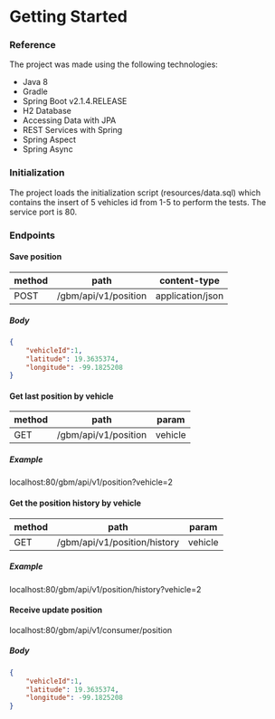 # Getting Started

### Reference
The project was made using the following technologies:

* Java 8
* Gradle
* Spring Boot v2.1.4.RELEASE
* H2 Database
* Accessing Data with JPA
* REST Services with Spring
* Spring Aspect
* Spring Async


### Initialization
The project loads the initialization script (resources/data.sql) which contains the insert of 5 vehicles id from 1-5 to perform the tests. The service port is 80.


### Endpoints

#### Save position
| method | path| content-type |
| ------ | ------| ------ |
|POST | /gbm/api/v1/position|application/json|

##### Body
```json
{
	"vehicleId":1,
	"latitude": 19.3635374,
	"longitude": -99.1825208
}
```

#### Get last position by vehicle
| method | path| param |
| ------ | ------| ------ |
|GET | /gbm/api/v1/position|vehicle|

##### Example
localhost:80/gbm/api/v1/position?vehicle=2

#### Get the position history by vehicle
| method | path| param |
| ------ | ------| ------ |
|GET | /gbm/api/v1/position/history|vehicle|

##### Example

localhost:80/gbm/api/v1/position/history?vehicle=2

#### Receive update position
localhost:80/gbm/api/v1/consumer/position
##### Body
```json
{
	"vehicleId":1,
	"latitude": 19.3635374,
	"longitude": -99.1825208
}
```
